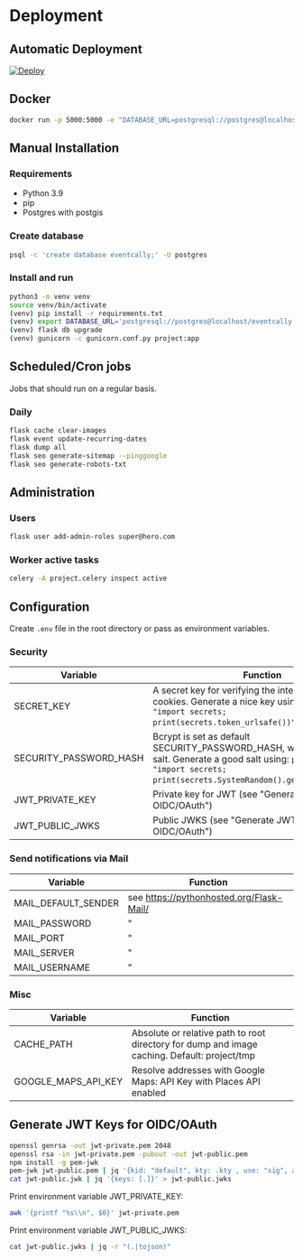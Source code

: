 # Deployment

## Automatic Deployment

[![Deploy](https://www.herokucdn.com/deploy/button.svg)](https://heroku.com/deploy)

## Docker

```sh
docker run -p 5000:5000 -e "DATABASE_URL=postgresql://postgres@localhost/eventcally" eventcally/eventcally:latest
```

## Manual Installation

### Requirements

- Python 3.9
- pip
- Postgres with postgis

### Create database

```sh
psql -c 'create database eventcally;' -U postgres
```

### Install and run

```sh
python3 -m venv venv
source venv/bin/activate
(venv) pip install -r requirements.txt
(venv) export DATABASE_URL='postgresql://postgres@localhost/eventcally'
(venv) flask db upgrade
(venv) gunicorn -c gunicorn.conf.py project:app
```

## Scheduled/Cron jobs

Jobs that should run on a regular basis.

### Daily

```sh
flask cache clear-images
flask event update-recurring-dates
flask dump all
flask seo generate-sitemap --pinggoogle
flask seo generate-robots-txt
```

## Administration

### Users

```sh
flask user add-admin-roles super@hero.com
```

### Worker active tasks

```sh
celery -A project.celery inspect active
```

## Configuration

Create `.env` file in the root directory or pass as environment variables.

### Security

| Variable               | Function                                                                                                                                                                           |
| ---------------------- | ---------------------------------------------------------------------------------------------------------------------------------------------------------------------------------- |
| SECRET_KEY             | A secret key for verifying the integrity of signed cookies. Generate a nice key using `python3 -c "import secrets; print(secrets.token_urlsafe())"`.                               |
| SECURITY_PASSWORD_HASH | Bcrypt is set as default SECURITY_PASSWORD_HASH, which requires a salt. Generate a good salt using: `python3 -c "import secrets; print(secrets.SystemRandom().getrandbits(128))"`. |
| JWT_PRIVATE_KEY        | Private key for JWT (see "Generate JWT Keys for OIDC/OAuth")                                                                                                                       |
| JWT_PUBLIC_JWKS        | Public JWKS (see "Generate JWT Keys for OIDC/OAuth")                                                                                                                               |

### Send notifications via Mail

| Variable            | Function                                   |
| ------------------- | ------------------------------------------ |
| MAIL_DEFAULT_SENDER | see <https://pythonhosted.org/Flask-Mail/> |
| MAIL_PASSWORD       | "                                          |
| MAIL_PORT           | "                                          |
| MAIL_SERVER         | "                                          |
| MAIL_USERNAME       | "                                          |

### Misc

| Variable            | Function                                                                                     |
| ------------------- | -------------------------------------------------------------------------------------------- |
| CACHE_PATH          | Absolute or relative path to root directory for dump and image caching. Default: project/tmp |
| GOOGLE_MAPS_API_KEY | Resolve addresses with Google Maps: API Key with Places API enabled                          |

## Generate JWT Keys for OIDC/OAuth

```sh
openssl genrsa -out jwt-private.pem 2048
openssl rsa -in jwt-private.pem -pubout -out jwt-public.pem
npm install -g pem-jwk
pem-jwk jwt-public.pem | jq '{kid: "default", kty: .kty , use: "sig", alg: "RS256", n: .n , e: .e }' > jwt-public.jwk
cat jwt-public.jwk | jq '{keys: [.]}' > jwt-public.jwks
```

Print environment variable JWT_PRIVATE_KEY:

```sh
awk '{printf "%s\\n", $0}' jwt-private.pem
```

Print environment variable JWT_PUBLIC_JWKS:

```sh
cat jwt-public.jwks | jq -r "(.|tojson)"
```
